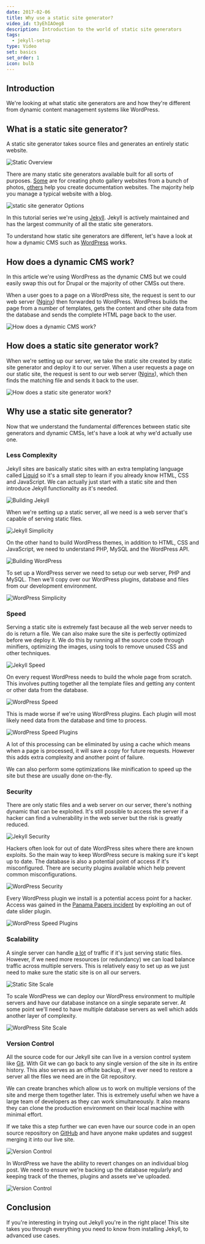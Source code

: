 ```yaml
---
date: 2017-02-06
title: Why use a static site generator?
video_id: t3yEhIAOeg8
description: Introduction to the world of static site generators
tags:
  - jekyll-setup
type: Video
set: basics
set_order: 1
icon: bulb
---
```

## Introduction

We're looking at what ​static site generators are and how they're different from dynamic content management systems like WordPress.  

## What is a static site generator?

A static site generator takes source files and generates an entirely static website.

![Static Overview](/images/tutorials/what-is-a-static-site-generator/static-overview.png)

There are many static site generators available built for all sorts of purposes. [Some](https://github.com/Jack000/Expose) are for creating photo gallery websites from a bunch of photos, [others](https://www.gitbook.com/) help you create documentation websites. The majority help you manage a typical website with a blog.  

![static site generator Options](/images/tutorials/what-is-a-static-site-generator/options.png)

In this tutorial series we're using [Jekyll](http://jekyllrb.com). Jekyll is actively maintained and has the largest community of all the static site generators.

To understand how static site generators are different, let's have a look at how a dynamic CMS such as [WordPress](https://wordpress.org/) works.

## How does a dynamic CMS work?

In this article we're using WordPress as the dynamic CMS but we could easily swap this out for Drupal or the majority of other CMSs out there.

When a user goes to a page on a WordPress site, the request is sent to our web server ([Nginx](https://www.nginx.com/)) then forwarded to WordPress. WordPress builds the page from a number of templates, gets the content and other site data from the database and sends the complete HTML page back to the user.

![How does a dynamic CMS work?](/images/tutorials/what-is-a-static-site-generator/dynamic-cms-overview.png)

## How does a static site generator work?

When we're setting up our server, we take the static site created by static site generator and deploy it to our server. When a user requests a page on our static site, the request is sent to our web server ([Nginx](https://www.nginx.com/)), which then finds the matching file and sends it back to the user.

![How does a static site generator work?](/images/tutorials/what-is-a-static-site-generator/jekyll-overview.png)


## Why use a static site generator?

Now that we understand the fundamental differences between static site generators and dynamic CMSs, let's have a look at why we'd actually use one.

### Less Complexity

Jekyll sites are basically static sites with an extra templating language called [Liquid](https://shopify.github.io/liquid/) so it's a small step to learn if you already know HTML, CSS and JavaScript. We can actually just start with a static site and then introduce Jekyll functionality as it's needed.

![Building Jekyll](/images/tutorials/what-is-a-static-site-generator/building-jekyll.png)

When we're setting up a static server, all we need is a web server that's capable of serving static files.

![Jekyll Simplicity](/images/tutorials/what-is-a-static-site-generator/jekyll-overview.png)

On the other hand to build WordPress themes, in addition to HTML, CSS and JavaScript, we need to understand PHP, MySQL and the WordPress API.

![Building WordPress](/images/tutorials/what-is-a-static-site-generator/building-wordpress.png)

To set up a WordPress server we need to setup our web server, PHP and MySQL. Then we'll copy over our WordPress plugins, database and files from our development environment.

![WordPress Simplicity](/images/tutorials/what-is-a-static-site-generator/dynamic-cms-overview.png)

### Speed

Serving a static site is extremely fast because all the web server needs to do is return a file. We can also make sure the site is perfectly optimized before we deploy it. We do this by running all the source code through minifiers, optimizing the images, using tools to remove unused CSS and other techniques.

![Jekyll Speed](/images/tutorials/what-is-a-static-site-generator/jekyll-overview.png)

On every request WordPress needs to build the whole page from scratch. This involves putting together all the template files and getting any content or other data from the database.

![WordPress Speed](/images/tutorials/what-is-a-static-site-generator/dynamic-cms-overview.png)

This is made worse if we're using WordPress plugins. Each plugin will most likely need data from the database and time to process.

![WordPress Speed Plugins](/images/tutorials/what-is-a-static-site-generator/wordpress-plugins.png)

A lot of this processing can be eliminated by using a cache which means when a page is processed, it will save a copy for future requests. However this adds extra complexity and another point of failure.

We can also perform some optimizations like minification to speed up the site but these are usually done on-the-fly.

### Security

There are only static files and a web server on our server, there's nothing dynamic that can be exploited. It's still possible to access the server if a hacker can find a vulnerability in the web server but the risk is greatly reduced.

![Jekyll Security](/images/tutorials/what-is-a-static-site-generator/jekyll-overview.png)

Hackers often look for out of date WordPress sites where there are known exploits. So the main way to keep WordPress secure is making sure it's kept up to date. The database is also a potential point of access if it's misconfigured. There are security plugins available which help prevent common misconfigurations.

![WordPress Security](/images/tutorials/what-is-a-static-site-generator/dynamic-cms-overview.png)

Every WordPress plugin we install is a potential access point for a hacker. Access was gained in the [Panama Papers incident](https://en.wikipedia.org/wiki/Panama_Papers) by exploiting an out of date slider plugin.

![WordPress Speed Plugins](/images/tutorials/what-is-a-static-site-generator/wordpress-plugins.png)

### Scalability

A single server can handle [a lot](http://www.speedemy.com/apache-vs-nginx-2015/) of traffic if it's just serving static files. However, if we need more resources (or redundancy) we can load balance traffic across multiple servers. This is relatively easy to set up as we just need to make sure the static site is on all our servers.

![Static Site Scale](/images/tutorials/what-is-a-static-site-generator/static-scale.png)

To scale WordPress we can deploy our WordPress environment to multiple servers and have our database instance on a single separate server. At some point we'll need to have multiple database servers as well which adds another layer of complexity.

![WordPress Site Scale](/images/tutorials/what-is-a-static-site-generator/wordpress-scale.png)

### Version Control

All the source code for our Jekyll site can live in a version control system like [Git](https://git-scm.com/). With Git we can go back to any single version of the site in its entire history. This also serves as an offsite backup, if we ever need to restore a server all the files we need are in the Git repository.

We can create branches which allow us to work on multiple versions of the site and merge them together later. This is extremely useful when we have a large team of developers as they can work simultaneously. It also means they can clone the production environment on their local machine with minimal effort.

If we take this a step further we can even have our source code in an open source repository on [GitHub](https://github.com) and have anyone make updates and suggest merging it into our live site.

![Version Control](/images/tutorials/what-is-a-static-site-generator/version-control.png)

In WordPress we have the ability to revert changes on an individual blog post. We need to ensure we're backing up the database regularly and keeping track of the themes, plugins and  assets we've uploaded.

![Version Control](/images/tutorials/what-is-a-static-site-generator/wordpress-version.png)

## Conclusion

If you're interesting in trying out Jekyll you're in the right place! This site takes you through everything you need to know from installing Jekyll, to advanced use cases.
